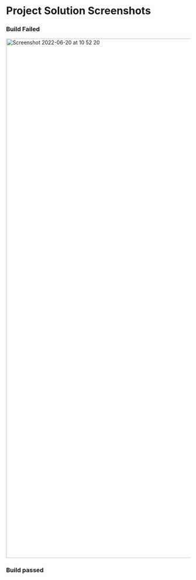 # Project Solution Screenshots

### Build Failed 

<img width="1417" alt="Screenshot 2022-06-20 at 10 52 20" src="https://user-images.githubusercontent.com/80678596/174563897-82ac5537-5f62-42bb-83f2-1734b33ccb97.png">


### Build passed
